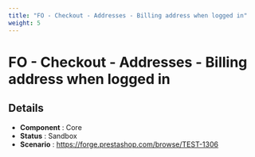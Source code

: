```yaml
---
title: "FO - Checkout - Addresses - Billing address when logged in"
weight: 5
---
```


# FO - Checkout - Addresses - Billing address when logged in
## Details
* **Component** : Core
* **Status** : Sandbox
* **Scenario** : https://forge.prestashop.com/browse/TEST-1306
